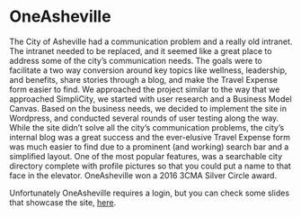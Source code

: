# OneAsheville
The City of Asheville had a communication problem and a really old intranet. The intranet needed to be replaced, and it seemed like a great place to address some of the city’s communication needs. The goals were to facilitate a two way conversion around key topics like wellness, leadership, and benefits, share stories through a blog, and make the Travel Expense form easier to find. We approached the project similar to the way that we approached SimpliCity, we started with user research and a Business Model Canvas. Based on the business needs,  we decided to implement the site in Wordpress, and conducted several rounds of user testing along the way. While the site didn’t solve all the city’s communication problems, the city’s internal blog was a great success and the ever-elusive Travel Expense form was much easier to find due to a prominent (and working) search bar and a simplified layout. One of the most popular features, was a searchable city directory complete with profile pictures so that you could put a name to that face in the elevator. OneAsheville won a 2016 3CMA Silver Circle award.

Unfortunately OneAsheville requires a login, but you can check some slides that showcase the site, [here](https://docs.google.com/presentation/d/1Inc2yxCDiawHf4Mmo_I-3Prgifzn6XGYF-EGFd92GlU/edit?usp=sharing).
